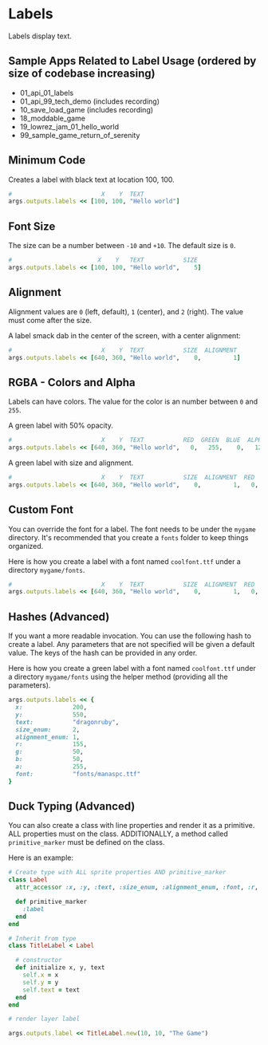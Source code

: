 # Labels

Labels display text.

## Sample Apps Related to Label Usage (ordered by size of codebase increasing)

- 01_api_01_labels
- 01_api_99_tech_demo (includes recording)
- 10_save_load_game (includes recording)
- 18_moddable_game
- 19_lowrez_jam_01_hello_world
- 99_sample_game_return_of_serenity

## Minimum Code

Creates a label with black text at location 100, 100.

```ruby
#                         X    Y  TEXT
args.outputs.labels << [100, 100, "Hello world"]
```

## Font Size

The size can be a number between `-10` and `+10`. The default size is `0`.

```ruby
#                        X    Y   TEXT           SIZE
args.outputs.labels << [100, 100, "Hello world",    5]
```

## Alignment

Alignment values are `0` (left, default), `1` (center), and `2`
(right). The value must come after the size.

A label smack dab in the center of the screen, with a center alignment:

```ruby
#                         X    Y  TEXT           SIZE  ALIGNMENT
args.outputs.labels << [640, 360, "Hello world",    0,         1]
```

## RGBA - Colors and Alpha

Labels can have colors. The value for the color is an number between
`0` and `255`.

A green label with 50% opacity.

```ruby
#                         X    Y  TEXT           RED  GREEN  BLUE  ALPHA
args.outputs.labels << [640, 360, "Hello world",   0,   255,    0,   128]
```

A green label with size and alignment.

```ruby
#                         X    Y  TEXT           SIZE  ALIGNMENT  RED  GREEN  BLUE  ALPHA
args.outputs.labels << [640, 360, "Hello world",    0,         1,   0,   255,    0,   128]
```

## Custom Font

You can override the font for a label. The font needs to be under the
`mygame` directory. It's recommended that you create a `fonts` folder
to keep things organized.

Here is how you create a label with a font named `coolfont.ttf` under a directory `mygame/fonts`.

```ruby
#                         X    Y  TEXT           SIZE  ALIGNMENT  RED  GREEN  BLUE  ALPHA  FONT FILE
args.outputs.labels << [640, 360, "Hello world",    0,         1,   0,     0,    0,   255, "fonts/coolfont.ttf"]
```

## Hashes (Advanced)

If you want a more readable invocation. You can use the following hash to create a label.
Any parameters that are not specified will be given a default value. The keys of the hash can
be provided in any order.

Here is how you create a green label with a font named `coolfont.ttf` under a directory `mygame/fonts`
using the helper method (providing all the parameters).

```ruby
args.outputs.labels << {
  x:              200,
  y:              550,
  text:           "dragonruby",
  size_enum:      2,
  alignment_enum: 1,
  r:              155,
  g:              50,
  b:              50,
  a:              255,
  font:           "fonts/manaspc.ttf"
}
```

## Duck Typing (Advanced)

You can also create a class with line properties and render it as a primitive.
ALL properties must on the class. ADDITIONALLY, a method called
`primitive_marker` must be defined on the class.

Here is an example:

```ruby
# Create type with ALL sprite properties AND primitive_marker
class Label
  attr_accessor :x, :y, :text, :size_enum, :alignment_enum, :font, :r, :g, :b, :a

  def primitive_marker
    :label
  end
end

# Inherit from type
class TitleLabel < Label

  # constructor
  def initialize x, y, text
    self.x = x
    self.y = y
    self.text = text
  end
end

# render layer label

args.outputs.label << TitleLabel.new(10, 10, "The Game")
```
